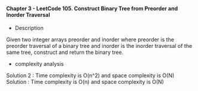 #### Chapter 3 - LeetCode 105. Construct Binary Tree from Preorder and Inorder Traversal

* Description

Given two integer arrays preorder and inorder where preorder is the preorder traversal of a binary tree and inorder is the inorder traversal of the same tree, construct and return the binary tree.

* complexity analysis

Solution 2 : Time complexity is O(n^2) and space complexity is O(N)
Solution  : Time complexity is O(n) and space complexity is O(N)